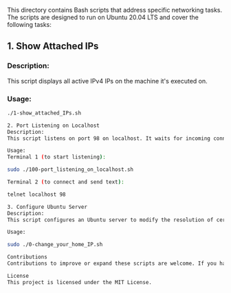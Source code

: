 This directory contains Bash scripts that address specific networking tasks. The scripts are designed to run on Ubuntu 20.04 LTS and cover the following tasks:

## 1. Show Attached IPs
### Description:
This script displays all active IPv4 IPs on the machine it's executed on.

### Usage:
```bash
./1-show_attached_IPs.sh

2. Port Listening on Localhost
Description:
This script listens on port 98 on localhost. It waits for incoming connections and displays any text received.

Usage:
Terminal 1 (to start listening):

sudo ./100-port_listening_on_localhost.sh

Terminal 2 (to connect and send text):

telnet localhost 98

3. Configure Ubuntu Server
Description:
This script configures an Ubuntu server to modify the resolution of certain hostnames in the /etc/hosts file.

Usage:

sudo ./0-change_your_home_IP.sh

Contributions
Contributions to improve or expand these scripts are welcome. If you have any suggestions or find any issues, feel free to open an issue or create a pull request.

License
This project is licensed under the MIT License.